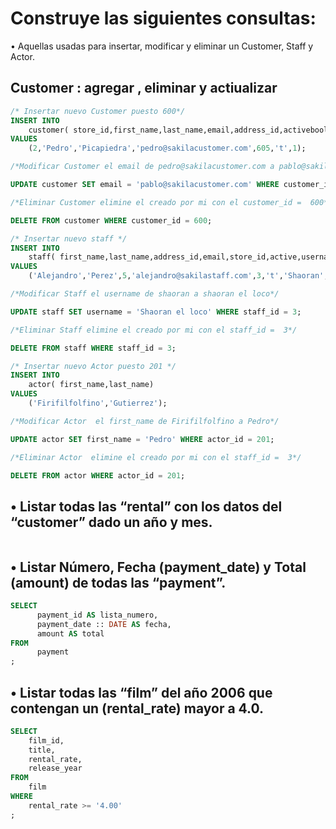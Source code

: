 # Construye las siguientes consultas:

• Aquellas usadas para insertar, modificar y eliminar un Customer, Staff y Actor.

## Customer : agregar , eliminar y actiualizar

```sql
/* Insertar nuevo Customer puesto 600*/
INSERT INTO
	customer( store_id,first_name,last_name,email,address_id,activebool,active)
VALUES
	(2,'Pedro','Picapiedra','pedro@sakilacustomer.com',605,'t',1);

/*Modificar Customer el email de pedro@sakilacustomer.com a pablo@sakilacustomer.com*/

UPDATE customer SET email = 'pablo@sakilacustomer.com' WHERE customer_id = 600;

/*Eliminar Customer elimine el creado por mi con el customer_id =  600*/

DELETE FROM customer WHERE customer_id = 600;

```

<!-- Staff :  agregar , eliminar y actiualizar -->

```sql
/* Insertar nuevo staff */
INSERT INTO
	staff( first_name,last_name,address_id,email,store_id,active,username,password)
VALUES
	('Alejandro','Perez',5,'alejandro@sakilastaff.com',3,'t','Shaoran','8cb2237d0679ca88db6464eac60da97487597545');

/*Modificar Staff el username de shaoran a shaoran el loco*/

UPDATE staff SET username = 'Shaoran el loco' WHERE staff_id = 3;

/*Eliminar Staff elimine el creado por mi con el staff_id =  3*/

DELETE FROM staff WHERE staff_id = 3;

```

<!-- Actor :  agregar , eliminar y actiualizar -->

```sql
/* Insertar nuevo Actor puesto 201 */
INSERT INTO
	actor( first_name,last_name)
VALUES
	('Firifilfolfino','Gutierrez');

/*Modificar Actor  el first_name de Firifilfolfino a Pedro*/

UPDATE actor SET first_name = 'Pedro' WHERE actor_id = 201;

/*Eliminar Actor  elimine el creado por mi con el staff_id =  3*/

DELETE FROM actor WHERE actor_id = 201;

```

## • Listar todas las “rental” con los datos del “customer” dado un año y mes.

```sql


```

## • Listar Número, Fecha (payment_date) y Total (amount) de todas las “payment”.

```sql
SELECT
	  payment_id AS lista_numero,
	  payment_date :: DATE AS fecha,
	  amount AS total
FROM
	  payment
;

```

## • Listar todas las “film” del año 2006 que contengan un (rental_rate) mayor a 4.0.

```sql
SELECT
	film_id,
	title,
	rental_rate,
	release_year
FROM
	film
WHERE
	rental_rate >= '4.00'
;

```
